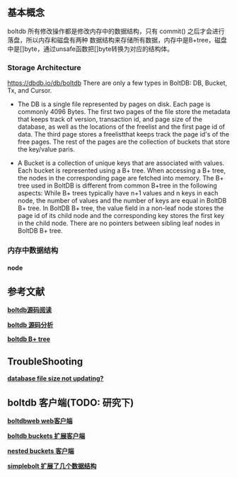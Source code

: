 





## 基本概念
boltdb 所有修改操作都是修改内存中的数据结构，只有 commit() 之后才会进行落盘，所以内存和磁盘有两种
数据结构来存储所有数据，内存中是B+tree，磁盘中是[]byte，通过unsafe函数把[]byte转换为对应的结构体。

### Storage Architecture
https://dbdb.io/db/boltdb
There are only a few types in BoltDB: DB, Bucket, Tx, and Cursor. 
* The DB is a single file represented by pages on disk. Each page is commonly 4096 Bytes. 
  The first two pages of the file store the metadata that keeps track of version, transaction id, and page size of the database, 
  as well as the locations of the freelist and the first page id of data. 
  The third page stores a freelistthat keeps track the page id's of the free pages. 
  The rest of the pages are the collection of buckets that store the key/value paris. 

* A Bucket is a collection of unique keys that are associated with values. Each bucket is represented using a B+ tree. 
  When accessing a B+ tree, the nodes in the corresponding page are fetched into memory. 
  The B+ tree used in BoltDB is different from common B+tree in the following aspects: 
  While B+ trees typically have n+1 values and n keys in each node, the number of values and the number of keys are equal in BoltDB B+ tree. 
  In BoltDB B+ tree, the value field in a non-leaf node stores the page id of its child node and the corresponding key stores the first key in the child node. 
  There are no pointers between sibling leaf nodes in BoltDB B+ tree.

### 内存中数据结构

#### node





## 参考文献
**[boltdb源码阅读](https://zhuanlan.zhihu.com/p/346954004)**

**[boltdb 源码分析](https://youjiali1995.github.io/storage/boltdb/)**

**[boltdb B+ tree](https://youjiali1995.github.io/database/CMU-15445/)**



## TroubleShooting
**[database file size not updating?](https://github.com/boltdb/bolt/issues/308)**




## boltdb 客户端(TODO: 研究下)
**[boltdbweb web客户端](https://github.com/evnix/boltdbweb)**

**[boltdb buckets 扩展客户端](https://github.com/joyrexus/buckets)**

**[nested buckets 客户端](https://github.com/abhigupta912/mbuckets)**

**[simplebolt 扩展了几个数据结构](https://github.com/xyproto/simplebolt)**

